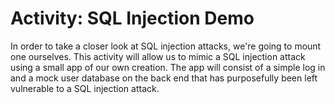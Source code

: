 # Activity: SQL Injection Demo
In order to take a closer look at SQL injection attacks, we're going to mount one ourselves. This activity will allow us to mimic a SQL injection attack using a small app of our own creation. The app will consist of a simple log in and a mock user database on the back end that has purposefully been left vulnerable to a SQL injection attack.